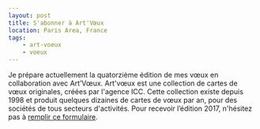 ```yaml
---
layout: post
title: S'abonner à Art'Vœux
location: Paris Area, France
tags:
    - art-voeux
    - voeux
---
```


Je prépare actuellement la quatorzième édition de mes vœux en collaboration avec Art’Vœux. Art'vœux est une collection de cartes de vœux originales, créées par l'agence ICC. Cette collection existe depuis 1998 et produit quelques dizaines de cartes de vœux par an, pour des sociétés de tous secteurs d'activités. Pour recevoir l’édition 2017, n'hésitez pas à <a href="http://eepurl.com/cdpOv">remplir ce formulaire</a>.


